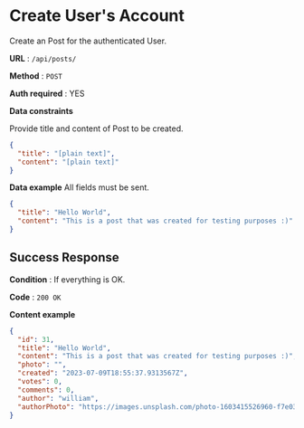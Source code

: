 # Create User's Account

Create an Post for the authenticated User.

**URL** : `/api/posts/`

**Method** : `POST`

**Auth required** : YES


**Data constraints**

Provide title and content of Post to be created.

```json
{
  "title": "[plain text]",
  "content": "[plain text]"
}
```

**Data example** All fields must be sent.

```json
{
  "title": "Hello World",
  "content": "This is a post that was created for testing purposes :)"
}
```

## Success Response

**Condition** : If everything is OK.

**Code** : `200 OK`

**Content example**

```json
{
  "id": 31,
  "title": "Hello World",
  "content": "This is a post that was created for testing purposes :)",
  "photo": "",
  "created": "2023-07-09T18:55:37.9313567Z",
  "votes": 0,
  "comments": 0,
  "author": "william",
  "authorPhoto": "https://images.unsplash.com/photo-1603415526960-f7e0328c63b1?ixlib=rb-4.0.3&ixid=M3wxMjA3fDB8MHxwaG90by1wYWdlfHx8fGVufDB8fHx8fA%3D%3D&auto=format&fit=crop&w=1170&q=80"
}
```